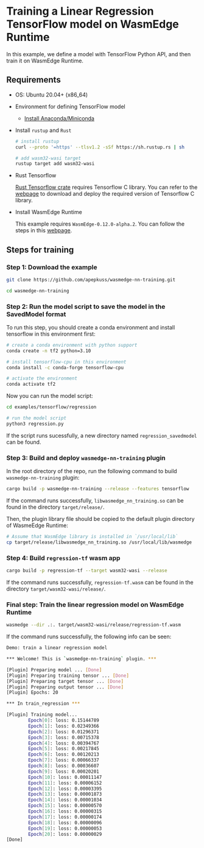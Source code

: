 # Training a Linear Regression TensorFlow model on WasmEdge Runtime

In this example, we define a model with TensorFlow Python API, and then train it on WasmEdge Runtime.

## Requirements

- OS: Ubuntu 20.04+ (x86_64)

- Environment for defining TensorFlow model

  - [Install Anaconda/Miniconda](https://docs.conda.io/projects/conda/en/latest/user-guide/install/linux.html)

- Install `rustup` and `Rust`

  ```bash
  # install rustup
  curl --proto '=https' --tlsv1.2 -sSf https://sh.rustup.rs | sh

  # add wasm32-wasi target
  rustup target add wasm32-wasi
  ```

- Rust Tensorflow

  [Rust Tensorflow crate](https://crates.io/crates/tensorflow) requires Tensorflow C library. You can refer to the [webpage](https://www.tensorflow.org/install/lang_c) to download and deploy the required version of Tensorflow C library.

- Install WasmEdge Runtime

  This example requires `WasmEdge-0.12.0-alpha.2`. You can follow the steps in this [webpage](https://wasmedge.org/book/en/contribute/build_from_src/linux.html).

## Steps for training

### Step 1: Download the example

```bash
git clone https://github.com/apepkuss/wasmedge-nn-training.git

cd wasmedge-nn-training
```

### Step 2: Run the model script to save the model in the SavedModel format

To run this step, you should create a conda environment and install tensorflow in this environment first:

```bash
# create a conda environment with python support
conda create -n tf2 python=3.10

# install tensorflow-cpu in this environment
conda install -c conda-forge tensorflow-cpu

# activate the environment
conda activate tf2
```

Now you can run the model script:

```bash
cd examples/tensorflow/regression

# run the model script
python3 regression.py
```

If the script runs sucessfully, a new directory named `regression_savedmodel` can be found.


### Step 3: Build and deploy `wasmedge-nn-training` plugin

In the root directory of the repo, run the following command to build `wasmedge-nn-training` plugin:

```bash
cargo build -p wasmedge-nn-training --release --features tensorflow
```

If the command runs successfully, `libwasmedge_nn_training.so` can be found in the directory `target/release/`.

Then, the plugin library file should be copied to the default plugin directory of WasmeEdge Runtime:

```bash
# Assume that WasmEdge library is installed in `/usr/local/lib`
cp target/release/libwasmedge_nn_training.so /usr/local/lib/wasmedge
```

### Step 4: Build `regression-tf` wasm app

```bash
cargo build -p regression-tf --target wasm32-wasi --release
```

If the command runs successfully, `regression-tf.wasm` can be found in the directory `target/wasm32-wasi/release/`.

### Final step: Train the linear regression model on WasmEdge Runtime

```bash
wasmedge --dir .:. target/wasm32-wasi/release/regression-tf.wasm
```

If the command runs successfully, the following info can be seen:

```bash
Demo: train a linear regression model

*** Welcome! This is `wasmedge-nn-training` plugin. ***

[Plugin] Preparing model ... [Done]
[Plugin] Preparing training tensor ... [Done]
[Plugin] Preparing target tensor ... [Done]
[Plugin] Preparing output tensor ... [Done]
[Plugin] Epochs: 20

*** In train_regression ***

[Plugin] Training model...
        Epoch[0]: loss: 0.15144789  
        Epoch[1]: loss: 0.02349366  
        Epoch[2]: loss: 0.01296371  
        Epoch[3]: loss: 0.00715378  
        Epoch[4]: loss: 0.00394767  
        Epoch[5]: loss: 0.00217845  
        Epoch[6]: loss: 0.00120213  
        Epoch[7]: loss: 0.00066337  
        Epoch[8]: loss: 0.00036607  
        Epoch[9]: loss: 0.00020201  
        Epoch[10]: loss: 0.00011147  
        Epoch[11]: loss: 0.00006152  
        Epoch[12]: loss: 0.00003395  
        Epoch[13]: loss: 0.00001873  
        Epoch[14]: loss: 0.00001034  
        Epoch[15]: loss: 0.00000570  
        Epoch[16]: loss: 0.00000315  
        Epoch[17]: loss: 0.00000174  
        Epoch[18]: loss: 0.00000096  
        Epoch[19]: loss: 0.00000053  
        Epoch[20]: loss: 0.00000029  
[Done]
```
